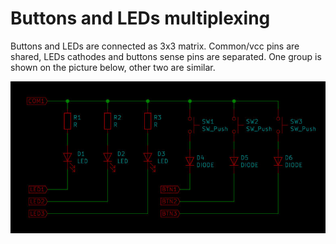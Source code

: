 # Buttons and LEDs multiplexing

Buttons and LEDs are connected as 3x3 matrix. Common/vcc pins are shared, LEDs cathodes and buttons sense pins are separated. One group is shown on the picture below, other two are similar.

![Buttons and LEDs connection](/img/btn_mux.jpg "Buttons and LEDs connection")
